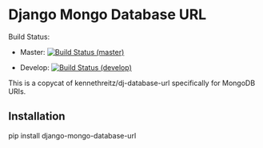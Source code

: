 Django Mongo Database URL
=========================

Build Status:

 - Master: [![Build Status (master)](https://travis-ci.org/RyanBalfanz/django-mongo-database-url.png?branch=master)](https://travis-ci.org/RyanBalfanz/django-mongo-database-url)

 - Develop: [![Build Status (develop)](https://travis-ci.org/RyanBalfanz/django-mongo-database-url.png?branch=develop)](https://travis-ci.org/RyanBalfanz/django-mongo-database-url)


This is a copycat of kennethreitz/dj-database-url specifically for MongoDB URIs.

Installation
------------

pip install django-mongo-database-url
